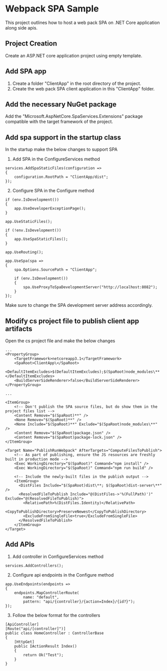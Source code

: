 # Webpack SPA Sample

This project outlines how to host a web pack SPA on .NET Core application along side apis.

## Project Creation

Create an ASP.NET core application project using empty template.

## Add SPA app

1) Create a folder "ClientApp" in the root directory of the project.
2) Create the web pack SPA client application in this "ClientApp" folder.

## Add the necessary NuGet package

Add the "Microsoft.AspNetCore.SpaServices.Extensions" package compatible with the target framework of the project.

## Add spa support in the startup class

In the startup make the below changes to support SPA<br/>

1) Add SPA in the ConfigureServices method
```
services.AddSpaStaticFiles(configuration =>
{
    configuration.RootPath = "ClientApp/dist";
});
``` 
2) Configure SPA in the Configure method

```
if (env.IsDevelopment())
{
    app.UseDeveloperExceptionPage();
}

app.UseStaticFiles();

if (!env.IsDevelopment())
{
    app.UseSpaStaticFiles();
}

app.UseRouting();

app.UseSpa(spa =>
{
    spa.Options.SourcePath = "ClientApp";

    if (env.IsDevelopment())
    {
        spa.UseProxyToSpaDevelopmentServer("http://localhost:8082");
    }
});
```
Make sure to change the SPA development server address accordingly.

## Modify cs project file to publish client app artifacts

Open the cs project file and make the below changes
```
...
<PropertyGroup>
    <TargetFramework>netcoreapp3.1</TargetFramework>
    <SpaRoot>ClientApp\</SpaRoot>
    <DefaultItemExcludes>$(DefaultItemExcludes);$(SpaRoot)node_modules\**</DefaultItemExcludes>
    <BuildServerSideRenderer>false</BuildServerSideRenderer>
</PropertyGroup>

...

<ItemGroup>
    <!-- Don't publish the SPA source files, but do show them in the project files list -->
    <Content Remove="$(SpaRoot)**" />
    <None Remove="$(SpaRoot)**" />
    <None Include="$(SpaRoot)**" Exclude="$(SpaRoot)node_modules\**" />
    <Content Remove="$(SpaRoot)package.json" />
    <Content Remove="$(SpaRoot)package-lock.json" />
</ItemGroup>

<Target Name="PublishRunWebpack" AfterTargets="ComputeFilesToPublish">
    <!-- As part of publishing, ensure the JS resources are freshly built in production mode -->
    <Exec WorkingDirectory="$(SpaRoot)" Command="npm install" />
    <Exec WorkingDirectory="$(SpaRoot)" Command="npm run build" />

    <!-- Include the newly-built files in the publish output -->
    <ItemGroup>
      <DistFiles Include="$(SpaRoot)dist\**; $(SpaRoot)dist-server\**" />
      <ResolvedFileToPublish Include="@(DistFiles->'%(FullPath)')" Exclude="@(ResolvedFileToPublish)">
        <RelativePath>%(DistFiles.Identity)</RelativePath>
        <CopyToPublishDirectory>PreserveNewest</CopyToPublishDirectory>
        <ExcludeFromSingleFile>true</ExcludeFromSingleFile>
      </ResolvedFileToPublish>
    </ItemGroup>
</Target>

```

## Add APIs
1. Add controller in ConfigureServices method
```
services.AddControllers();
```
2. Configure api endpoints in the Configure method
```
app.UseEndpoints(endpoints =>
{
    endpoints.MapControllerRoute(
        name: "default",
        pattern: "api/{controller}/{action=Index}/{id?}");
});
```
3. Follow the below format for the controllers
```
[ApiController]
[Route("api/[controller]")]
public class HomeController : ControllerBase 
{
    [HttpGet]
    public IActionResult Index()
    {
        return Ok("Test");
    }
}
```